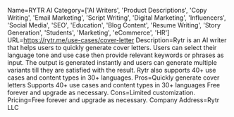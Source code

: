 Name=RYTR AI
Category=['AI Writers', 'Product Descriptions', 'Copy Writing', 'Email Marketing', 'Script Writing', 'Digital Marketing', 'Influencers', 'Social Media', 'SEO', 'Education', 'Blog Content', 'Resume Writing', 'Story Generation', 'Students', 'Marketing', 'eCommerce', 'HR']
URL=https://rytr.me/use-cases/cover-letter
Description=Rytr is an AI writer that helps users to quickly generate cover letters. Users can select their language tone and use case then provide relevant keywords or phrases as input. The output is generated instantly and users can generate multiple variants till they are satisfied with the result. Rytr also supports 40+ use cases and content types in 30+ languages.
Pros=Quickly generate cover letters Supports 40+ use cases and content types in 30+ languages Free forever and upgrade as necessary.
Cons=Limited customization.
Pricing=Free forever and upgrade as necessary.
Company Address=Rytr LLC

